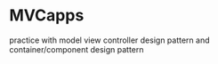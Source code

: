 # MVCapps
practice with model view controller design pattern and container/component design pattern
